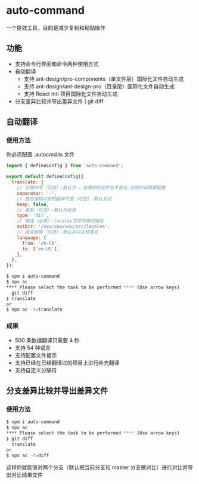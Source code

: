 # auto-command

一个提效工具，目的是减少复制和粘贴操作

## 功能

- 支持命令行界面和命令两种使用方式
- 自动翻译
  - 支持 ant-design/pro-components（单文件层）国际化文件自动生成
  - 支持 ant-design/ant-design-pro（目录层）国际化文件自动生成
  - 支持 React Intl 项目国际化文件自动生成
- 分支差异比较并导出差异文件 | git diff

## 自动翻译

### 使用方法

你必须配置 .autocmd.ts 文件

```js
import { defineConfig } from 'auto-command';

export default defineConfig({
  translate: {
    // 分隔符号（可选）：默认为-，如果你的文件名不是以-分割的话需要配置
    separator: '-',
    // 是否保持以前的翻译不变（可选），默认关闭
    keep: false,
    // 类型（可选）：默认为目录
    type: 'dir',
    // 路径（必填）：locales文件的绝对路径
    outDir: '/xxx/xxx/xxx/src/locales',
    // 语言转换（可选）：默认从中文转英文
    language: {
      from: 'zh-CN',
      to: ['en-US'],
    },
  },
});
```

```bash
$ npm i auto-command
$ npx ac
**** Please select the task to be performed **** (Use arrow keys)
  git diff
❯ translate
or
$ npx ac -t=translate
```

### 成果

- 500 条数据翻译只需要 4 秒
- 支持 54 种语言
- 支持配置文件提示
- 支持已经在已经翻译过的项目上进行补充翻译
- 支持自定义分隔符

## 分支差异比较并导出差异文件

### 使用方法

```bash
$ npm i auto-command
$ npx ac
**** Please select the task to be performed **** (Use arrow keys)
❯ git diff
  translate
or
$ npx ac -t=diff
```

这样你就能够对两个分支（默认把当前分支和 master 分支做对比）进行对比并导出对比结果文件
